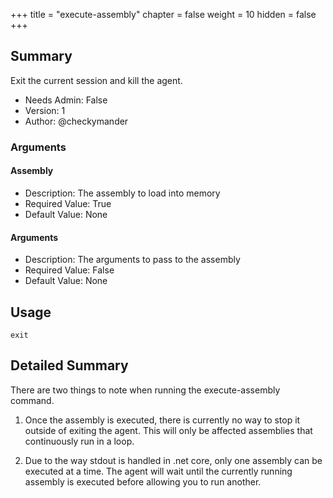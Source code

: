 +++
title = "execute-assembly"
chapter = false
weight = 10
hidden = false
+++

## Summary
Exit the current session and kill the agent.

  
- Needs Admin: False  
- Version: 1  
- Author: @checkymander  

### Arguments
#### Assembly

- Description: The assembly to load into memory
- Required Value: True  
- Default Value: None  

#### Arguments

- Description: The arguments to pass to the assembly
- Required Value: False  
- Default Value: None  

## Usage

```
exit
```


## Detailed Summary
There are two things to note when running the execute-assembly command.



1. Once the assembly is executed, there is currently no way to stop it outside of exiting the agent. This will only be affected assemblies that continuously run in a loop.


2. Due to the way stdout is handled in .net core, only one assembly can be executed at a time. The agent will wait until the currently running assembly is executed before allowing you to run another.
